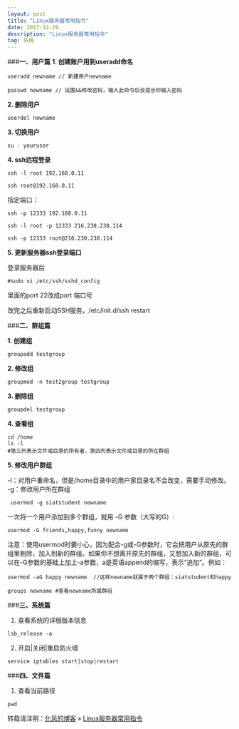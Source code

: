 ```yaml
---
layout: post
title: "Linux服务器常用指令"
date: 2017-12-29
description: "Linux服务器常用指令"
tag: 系统
---
```

﻿###**一、用户篇**
**1. 创建账户用到useradd命名**

```
useradd newname // 新建用户newname

passwd newname // 设置&&修改密码，输入此命令后会提示你输入密码
```

**2. 删除用户**

```
userdel newname
```

**3. 切换用户**

```
su - youruser
```
**4. ssh远程登录**

```
ssh -l root 192.168.0.11

ssh root@192.168.0.11

```
指定端口：

```
ssh -p 12333 192.168.0.11

ssh -l root -p 12333 216.230.230.114

ssh -p 12333 root@216.230.230.114
```

**5. 更新服务器ssh登录端口**

登录服务器后

```
#sudo vi /etc/ssh/sshd_config
```

里面的port 22改成port 端口号

改完之后重新启动SSH服务，/etc/init.d/ssh restart


###**二、群组篇**

**1. 创建组**

```
groupadd testgroup

```

**2. 修改组**

```
groupmod -n test2group testgroup

```
**3. 删除组**

```
groupdel testgroup
```

**4. 查看组**

```
cd /home
ls -l
#第三列表示文件或目录的所有者，第四列表示文件或目录的所在群组
```

**5. 修改用户群组**

-l：对用户重命名，但是/home目录中的用户家目录名不会改变，需要手动修改。
-g：修改用户所在群组
```
 usermod -g siatstudent newname
```

一次将一个用户添加到多个群组，就用 -G 参数（大写的G）:

```
usermod -G friends,happy,funny newname

```
注意：使用usermod时要小心，因为配合-g或-G参数时，它会把用户从原先的群组里剔除，加入到新的群组。如果你不想离开原先的群组，又想加入新的群组，可以在-G参数的基础上加上-a参数，a是英语append的缩写，表示“追加”。例如：

```
usermod -aG happy newname  //这样newname就属于两个群组：siatstudent和happy
```

```
groups newname #查看newname所属群组
```

###**三、系统篇**

1. 查看系统的详细版本信息

```
lsb_release -a
```

2. 开启|关闭|重启防火墙

```
service iptables start|stop|restart
```

###**四、文件篇**

1.  查看当前路径
```
pwd
```
转载请注明：[化风的博客](http://xinchanghao.github.io) » [Linux服务器常用指令](/2017/12/Linux服务器常用指令/)  

